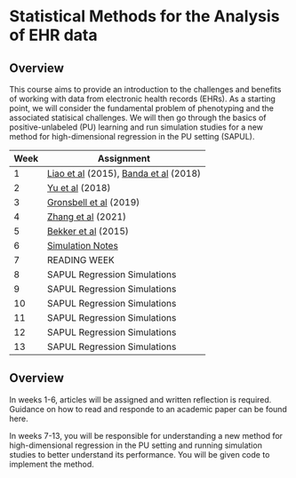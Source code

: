# Statistical Methods for the Analysis of EHR data

## Overview

This course aims to provide an introduction to the challenges and benefits of working with data from electronic health records (EHRs).  As a starting point, we will consider the fundamental problem of phenotyping and the associated statisical challenges.  We will then go through the basics of positive-unlabeled (PU) learning and run simulation studies for a new method for high-dimensional regression in the PU setting (SAPUL).   


| Week | Assignment                            |
|------|---------------------------------------|
| 1    | [Liao et al](https://www.bmj.com/content/350/bmj.h1885) (2015), [Banda et al](https://pubmed.ncbi.nlm.nih.gov/31218278/) (2018)  |
| 2    |   [Yu et al](https://pubmed.ncbi.nlm.nih.gov/29126253/) (2018)|
| 3   |  [Gronsbell et al](https://onlinelibrary.wiley.com/doi/abs/10.1111/biom.12987) (2019) |
| 4   |   [Zhang et al](https://academic.oup.com/biostatistics/advance-article-abstract/doi/10.1093/biostatistics/kxab003/6146184?redirectedFrom=fulltext) (2021)                             |
| 5 | [Bekker et al](https://link.springer.com/article/10.1007/s10994-020-05877-5) (2015)|
| 6   |      [Simulation Notes](https://www4.stat.ncsu.edu/~davidian/st810a/simulation_handout.pdf)                         |
| 7    | READING WEEK                                          |
| 8    | SAPUL Regression Simulations                                       |
| 9    | SAPUL Regression Simulations                                      |
| 10   |  SAPUL Regression Simulations                                        |
| 11   | SAPUL Regression Simulations                                       |
| 12   |SAPUL Regression Simulations                                      |
| 13   | SAPUL Regression Simulations                                        |


## Overview

In weeks 1-6, articles will be assigned and written reflection is required.  Guidance on how to read and responde to an academic paper can be found here.

In weeks 7-13, you will be responsible for understanding a new method for high-dimensional regression in the PU setting and running simulation studies to better understand its performance.  You will be given code to implement the method.   
